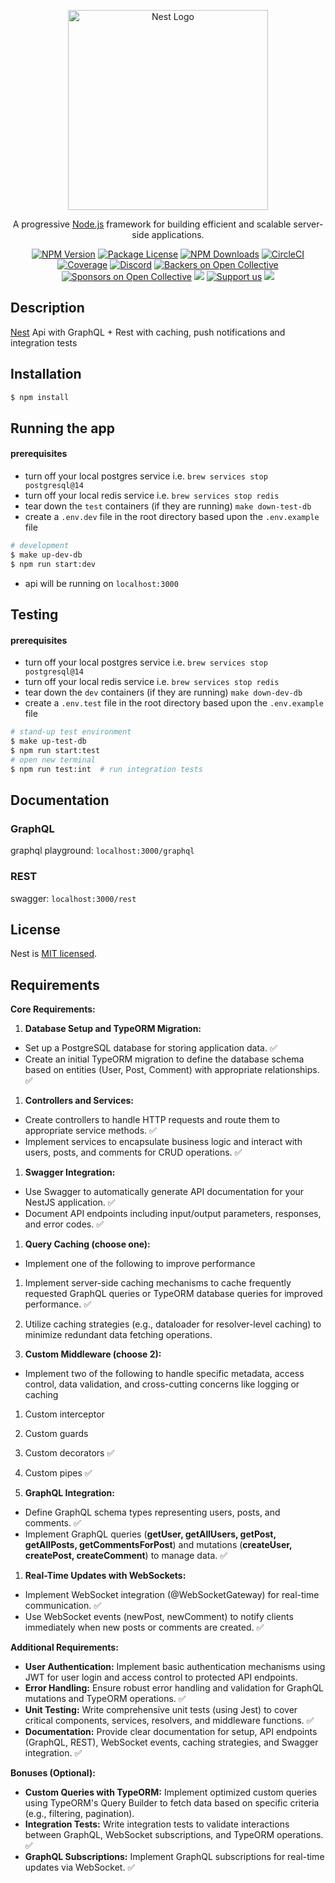 <p align="center">
  <a href="http://nestjs.com/" target="blank"><img src="https://nestjs.com/img/logo_text.svg" width="320" alt="Nest Logo" /></a>
</p>

[circleci-image]: https://img.shields.io/circleci/build/github/nestjs/nest/master?token=abc123def456
[circleci-url]: https://circleci.com/gh/nestjs/nest

  <p align="center">A progressive <a href="http://nodejs.org" target="_blank">Node.js</a> framework for building efficient and scalable server-side applications.</p>
    <p align="center">
<a href="https://www.npmjs.com/~nestjscore" target="_blank"><img src="https://img.shields.io/npm/v/@nestjs/core.svg" alt="NPM Version" /></a>
<a href="https://www.npmjs.com/~nestjscore" target="_blank"><img src="https://img.shields.io/npm/l/@nestjs/core.svg" alt="Package License" /></a>
<a href="https://www.npmjs.com/~nestjscore" target="_blank"><img src="https://img.shields.io/npm/dm/@nestjs/common.svg" alt="NPM Downloads" /></a>
<a href="https://circleci.com/gh/nestjs/nest" target="_blank"><img src="https://img.shields.io/circleci/build/github/nestjs/nest/master" alt="CircleCI" /></a>
<a href="https://coveralls.io/github/nestjs/nest?branch=master" target="_blank"><img src="https://coveralls.io/repos/github/nestjs/nest/badge.svg?branch=master#9" alt="Coverage" /></a>
<a href="https://discord.gg/G7Qnnhy" target="_blank"><img src="https://img.shields.io/badge/discord-online-brightgreen.svg" alt="Discord"/></a>
<a href="https://opencollective.com/nest#backer" target="_blank"><img src="https://opencollective.com/nest/backers/badge.svg" alt="Backers on Open Collective" /></a>
<a href="https://opencollective.com/nest#sponsor" target="_blank"><img src="https://opencollective.com/nest/sponsors/badge.svg" alt="Sponsors on Open Collective" /></a>
  <a href="https://paypal.me/kamilmysliwiec" target="_blank"><img src="https://img.shields.io/badge/Donate-PayPal-ff3f59.svg"/></a>
    <a href="https://opencollective.com/nest#sponsor"  target="_blank"><img src="https://img.shields.io/badge/Support%20us-Open%20Collective-41B883.svg" alt="Support us"></a>
  <a href="https://twitter.com/nestframework" target="_blank"><img src="https://img.shields.io/twitter/follow/nestframework.svg?style=social&label=Follow"></a>
</p>
  <!--[![Backers on Open Collective](https://opencollective.com/nest/backers/badge.svg)](https://opencollective.com/nest#backer)
  [![Sponsors on Open Collective](https://opencollective.com/nest/sponsors/badge.svg)](https://opencollective.com/nest#sponsor)-->

## Description

[Nest](https://github.com/nestjs/nest) Api with GraphQL + Rest with caching, push notifications and integration tests

## Installation

```bash
$ npm install
```

## Running the app
#### prerequisites 
- turn off your local postgres service i.e. `brew services stop postgresql@14`
- turn off your local redis service i.e. `brew services stop redis`
- tear down the `test` containers (if they are running) `make down-test-db`
- create a `.env.dev` file in the root directory based upon the `.env.example` file
 
```bash
# development
$ make up-dev-db
$ npm run start:dev
```
- api will be running on `localhost:3000`

## Testing
#### prerequisites
- turn off your local postgres service i.e. `brew services stop postgresql@14`
- turn off your local redis service i.e. `brew services stop redis`
- tear down the `dev` containers (if they are running) `make down-dev-db`
- create a `.env.test` file in the root directory based upon the `.env.example` file

```bash
# stand-up test environment
$ make up-test-db
$ npm run start:test
# open new terminal
$ npm run test:int  # run integration tests
```

## Documentation
### GraphQL
graphql playground: `localhost:3000/graphql`
### REST
swagger: `localhost:3000/rest`


## License

Nest is [MIT licensed](LICENSE).


## Requirements

**Core Requirements:**

1.  **Database Setup and TypeORM Migration:**
 
-   Set up a PostgreSQL database for storing application data. ✅
-   Create an initial TypeORM migration to define the database schema based on entities (User, Post, Comment) with appropriate relationships. ✅

1.  **Controllers and Services:**

-   Create controllers to handle HTTP requests and route them to appropriate service methods. ✅
-   Implement services to encapsulate business logic and interact with users, posts, and comments for CRUD operations. ✅

1.  **Swagger Integration:**

-   Use Swagger to automatically generate API documentation for your NestJS application. ✅
-   Document API endpoints including input/output parameters, responses, and error codes. ✅

1.  **Query Caching (choose one):**

-   Implement one of the following to improve performance

1.  Implement server-side caching mechanisms to cache frequently requested GraphQL queries or TypeORM database queries for improved performance. ✅
2.  Utilize caching strategies (e.g., dataloader for resolver-level caching) to minimize redundant data fetching operations.

2.  **Custom Middleware (choose 2):**

-   Implement two of the following to handle specific metadata, access control, data validation, and cross-cutting concerns like logging or caching

1.  Custom interceptor
2.  Custom guards 
3.  Custom decorators ✅
4.  Custom pipes ✅

4.  **GraphQL Integration:**

-   Define GraphQL schema types representing users, posts, and comments. ✅
-   Implement GraphQL queries (**getUser, getAllUsers, getPost, getAllPosts, getCommentsForPost**) and mutations (**createUser, createPost, createComment**) to manage data. ✅

1.  **Real-Time Updates with WebSockets:**

-   Implement WebSocket integration (@WebSocketGateway) for real-time communication. ✅
-   Use WebSocket events (newPost, newComment) to notify clients immediately when new posts or comments are created. ✅

**Additional Requirements:**

-   **User Authentication:** Implement basic authentication mechanisms using JWT for user login and access control to protected API endpoints.
-   **Error Handling:** Ensure robust error handling and validation for GraphQL mutations and TypeORM operations. ✅
-   **Unit Testing:** Write comprehensive unit tests (using Jest) to cover critical components, services, resolvers, and middleware functions. ✅
-   **Documentation:** Provide clear documentation for setup, API endpoints (GraphQL, REST), WebSocket events, caching strategies, and Swagger integration. ✅

**Bonuses (Optional):**

-   **Custom Queries with TypeORM:** Implement optimized custom queries using TypeORM's Query Builder to fetch data based on specific criteria (e.g., filtering, pagination).
-   **Integration Tests:** Write integration tests to validate interactions between GraphQL, WebSocket subscriptions, and TypeORM operations. ✅
-   **GraphQL Subscriptions:** Implement GraphQL subscriptions for real-time updates via WebSocket. ✅

